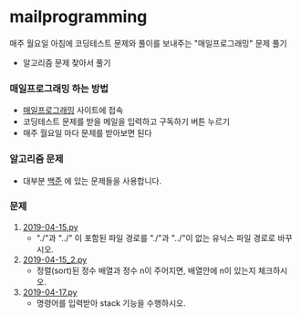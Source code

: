 # mailprogramming
매주 월요일 아침에 코딩테스트 문제와 풀이를 보내주는 "매일프로그래밍" 문제 풀기
+ 알고리즘 문제 찾아서 풀기

### 매일프로그래밍 하는 방법
- [매일프로그래밍](https://mailprogramming.com/) 사이트에 접속
- 코딩테스트 문제를 받을 메일을 입력하고 구독하기 버튼 누르기
- 매주 월요일 마다 문제를 받아보면 된다

### 알고리즘 문제
- 대부분 [백준](https://www.acmicpc.net/) 에 있는 문제들을 사용합니다.


### 문제
1. [2019-04-15.py](https://github.com/sprumin/Mailprogramming/blob/master/2019-04-15.py)
    - "./"과 "../" 이 포함된 파일 경로를 "./"과 "../"이 없는 유닉스 파일 경로로 바꾸시오.
2. [2019-04-15_2.py](https://github.com/sprumin/Mailprogramming/blob/master/2019-04-15_2.py)
    - 정렬(sort)된 정수 배열과 정수 n이 주어지면, 배열안에 n이 있는지 체크하시오.
3. [2019-04-17.py](https://github.com/sprumin/Mailprogramming/blob/master/2019-04-17.py)
    - 명령어를 입력받아 stack 기능을 수행하시오.
